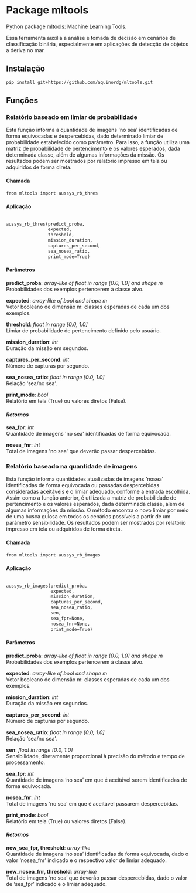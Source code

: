 # Package mltools

Python package [mltools](https://github.com/aquinordg/mltools): Machine Learning Tools.

Essa ferramenta auxilia a análise e tomada de decisão em cenários de classificação binária, especialmente em aplicações de detecção de objetos a deriva no mar.

## Instalação

```markdown
pip install git+https://github.com/aquinordg/mltools.git
```

## Funções

### Relatório baseado em limiar de probabilidade

Esta função informa a quantidade de imagens 'no sea' identificadas de forma equivocadas e despercebidas, dado determinado limiar de probabilidade estabelecido como parâmetro. Para isso, a função utiliza uma matriz de probabilidade de pertencimento e os valores esperados, dada determinada classe, além de algumas informações da missão. Os resultados podem ser mostrados por relatório impresso em tela ou adquiridos de forma direta. 

#### Chamada

```markdown
from mltools import aussys_rb_thres
```

#### Aplicação

```markdown

aussys_rb_thres(predict_proba,
                expected,
                threshold,
                mission_duration,
                captures_per_second,
                sea_nosea_ratio,
                print_mode=True)

```

#### Parâmetros

**predict_proba**: _array-like of float in range [0.0, 1.0] and shape m_<br/>
Probabilidades dos exemplos pertencerem à classe alvo.

**expected**: _array-like of bool and shape m_<br/>
Vetor booleano de dimensão m: classes esperadas de cada um dos exemplos.

**threshold**: _float in range [0.0, 1.0]_<br/>
Limiar de probabilidade de pertencimento definido pelo usuário.

**mission_duration**: _int_<br/>
Duração da missão em segundos.

**captures_per_second**: _int_<br/>
Número de capturas por segundo.

**sea_nosea_ratio**: _float in range [0.0, 1.0]_<br/>
Relação ‘sea/no sea’.

**print_mode**: _bool_<br/>
Relatório em tela (True) ou valores diretos (False).

#### _Retornos_

**sea_fpr**: _int_<br/>
Quantidade de imagens 'no sea' identificadas de forma equivocada.

**nosea_fnr**: _int_<br/>
Total de imagens 'no sea' que deverão passar despercebidas.

### Relatório baseado na quantidade de imagens

Esta função informa quantidades atualizadas de imagens 'nosea' identificadas de forma equivocada ou passadas despercebidas consideradas aceitáveis e o limiar adequado, conforme a entrada escolhida. Assim como a função anterior, é utilizada a matriz de probabilidade de pertencimento e os valores esperados, dada determinada classe, além de algumas informações da missão. O método encontra o novo limiar por meio de uma busca gulosa em todos os cenários possíveis a partir de um parâmetro sensibilidade. Os resultados podem ser mostrados por relatório impresso em tela ou adquiridos de forma direta.

#### Chamada

```markdown
from mltools import aussys_rb_images
```

#### Aplicação
```markdown

aussys_rb_images(predict_proba,
                 expected,
                 mission_duration,
                 captures_per_second,
                 sea_nosea_ratio,
                 sen,
                 sea_fpr=None,
                 nosea_fnr=None,
                 print_mode=True)

```
#### Parâmetros

**predict_proba**: _array-like of float in range [0.0, 1.0] and shape m_<br/>
Probabilidades dos exemplos pertencerem à classe alvo.

**expected**: _array-like of bool and shape m_<br/>
Vetor booleano de dimensão m: classes esperadas de cada um dos exemplos.

**mission_duration**: _int_<br/>
Duração da missão em segundos.

**captures_per_second**: _int_<br/>
Número de capturas por segundo.

**sea_nosea_ratio**: _float in range [0.0, 1.0]_<br/>
Relação ‘sea/no sea’.

**sen**: _float in range [0.0, 1.0]_<br/>
Sensibilidade, diretamente proporcional à precisão do método e tempo de processamento.

**sea_fpr**: _int_<br/>
Quantidade de imagens ‘no sea’ em que é aceitável serem identificadas de forma equivocada.

**nosea_fnr**: _int_<br/>
Total de imagens ‘no sea’ em que é aceitável passarem despercebidas.

**print_mode**: _bool_<br/>
Relatório em tela (True) ou valores diretos (False).

#### _Retornos_

**new_sea_fpr, threshold**: _array-like_<br/>
Quantidade de imagens ‘no sea’ identificadas de forma equivocada, dado o valor ‘nosea_fnr’ indicado e o respectivo valor de limiar adequado.

**new_nosea_fnr, threshold**: _array-like_<br/>
Total de imagens ‘no sea’ que deverão passar despercebidas, dado o valor de ‘sea_fpr’ indicado e o limiar adequado.
